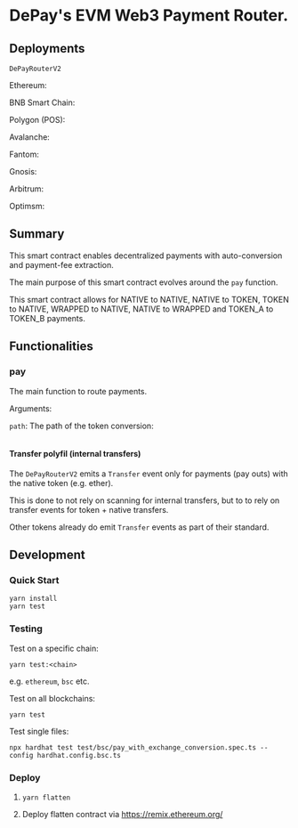# DePay's EVM Web3 Payment Router.

## Deployments

`DePayRouterV2`

Ethereum: [](https://etherscan.io/address/)

BNB Smart Chain: [](https://bscscan.com/address/)

Polygon (POS): [](https://polygonscan.com/address/)

Avalanche: [](https://snowtrace.io/address/)

Fantom: [](https://ftmscan.com/address/)

Gnosis: [](https://gnosisscan.io/address/)

Arbitrum: [](https://arbiscan.io/address/)

Optimsm: [](https://optimistic.etherscan.io/address/)

## Summary

This smart contract enables decentralized payments with auto-conversion and payment-fee extraction.

The main purpose of this smart contract evolves around the `pay` function.

This smart contract allows for NATIVE to NATIVE, NATIVE to TOKEN, TOKEN to NATIVE, WRAPPED to NATIVE, NATIVE to WRAPPED and TOKEN_A to TOKEN_B payments.

## Functionalities

### pay

The main function to route payments.

Arguments:

`path`: The path of the token conversion:

```
```

#### Transfer polyfil (internal transfers)

The `DePayRouterV2` emits a `Transfer` event only for payments (pay outs) with the native token (e.g. ether).

This is done to not rely on scanning for internal transfers, but to to rely on transfer events for token + native transfers.

Other tokens already do emit `Transfer` events as part of their standard.

## Development

### Quick Start

```
yarn install
yarn test
```

### Testing

Test on a specific chain:
```
yarn test:<chain>
```

e.g. `ethereum`, `bsc` etc.

Test on all blockchains:

```
yarn test
```

Test single files:

```
npx hardhat test test/bsc/pay_with_exchange_conversion.spec.ts --config hardhat.config.bsc.ts
```

### Deploy

1. `yarn flatten`

2. Deploy flatten contract via https://remix.ethereum.org/

